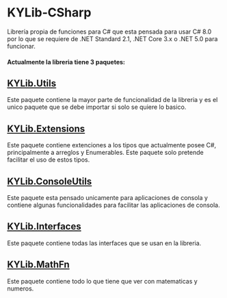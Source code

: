 # KYLib-CSharp
Librería propia de funciones para C# que esta pensada para usar C# 8.0 por lo que se requiere de .NET Standard 2.1, .NET Core 3.x o .NET 5.0 para funcionar.

#### Actualmente la libreria tiene 3 paquetes:

## [KYLib.Utils](Utils)
Este paquete contiene la mayor parte de funcionalidad de la libreria y es el unico paquete que se debe importar si solo se quiere lo basico.

## [KYLib.Extensions](Extensions)
Este paquete contiene extenciones a los tipos que actualmente posee C#, principalmente a arreglos y Enumerables. Este paquete solo pretende facilitar el uso de estos tipos.

## [KYLib.ConsoleUtils](ConsoleUtils)
Este paquete esta pensado unicamente para aplicaciones de consola y contiene algunas funcionalidades para facilitar las aplicaciones de consola.

## [KYLib.Interfaces](Interfaces)
Este paquete contiene todas las interfaces que se usan en la libreria.

## [KYLib.MathFn](MathFn)
Este paquete contiene todo lo que tiene que ver con matematicas y numeros.